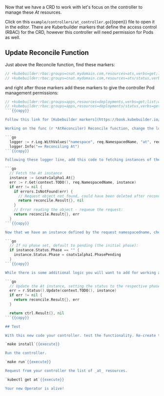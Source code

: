 Now that we have a CRD to work with let's focus on the controller to manage these _At_ resources.

Click on this `example/controllers/at_controller.go`{{open}} file to open it in the editor. There are Kuberbuilder markers that define the access control (RBAC) for the CRD, however this controller will need permission for Pods as well.

## Update Reconcile Function

Just above the Reconcile function, find these markers:

```go
// +kubebuilder:rbac:groups=cnat.mydomain.com,resources=ats,verbs=get;list;watch;create;update;patch;delete
// +kubebuilder:rbac:groups=cnat.mydomain.com,resources=ats/status,verbs=get;update;patch
```

and right after those markers add these markers to give the controller Pod management permissions:

```go
// +kubebuilder:rbac:groups=apps,resources=deployments,verbs=get;list;watch;create;update;patch;delete
// +kubebuilder:rbac:groups=apps,resources=deployments/status,verbs=get;update;patch
```{{copy}}

Follow this link for [Kubebuilder markers](https://book.kubebuilder.io/reference/markers.html) if you are curious.

Working on the func (r *AtReconciler) Reconcile function, change the logger to a specific logger name and with some defined structure as follows:

```go
  logger := r.Log.WithValues("namespace", req.NamespacedName, "at", req.Name)
  logger.Info("== Reconciling At")
```{{copy}}

Following these logger line, add this code to fetching instances of the CR for At.

```go
  // Fetch the At instance
  instance := &cnatv1alpha1.At{}
  err := r.Get(context.TODO(), req.NamespacedName, instance)
  if err != nil {
    if errors.IsNotFound(err) {
      // Request object not found, could have been deleted after reconcile request - return and don't requeue:
      return reconcile.Result{}, nil
    }
    // Error reading the object - requeue the request:
    return reconcile.Result{}, err
  }
```{{copy}}

Now that we have an instance defined by the request namespacedname, check to see if it has a status, if not, let's initialize.

```go
  // If no phase set, default to pending (the initial phase):
  if instance.Status.Phase == "" {
    instance.Status.Phase = cnatv1alpha1.PhasePending
  }
```{{copy}}

While there is some additional logic you will want to add for working an instance through it's phases, lets follow this up with an update which will define the end of our function just prior to a return.

```go
  // Update the At instance, setting the status to the respective phase:
  err = r.Status().Update(context.TODO(), instance)
  if err != nil {
    return reconcile.Result{}, err
  }

  return ctrl.Result{}, nil
```{{copy}}

## Test

With this new code your controller. test the functionality. Re-create the install to setup new RBAC manifests.

`make install`{{execute}}

Run the controller.

`make run`{{execute}}

Request from your controller the list of _at_ resources.

`kubectl get at`{{execute}}

Your new Operator is alive!
